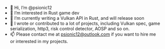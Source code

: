- 👋 Hi, I’m @psionic12
- 👀 I’m interested in Rust game dev
- 🌱 I’m currently writing a Vulkan API in Rust, and will release soon
- 💞️ I wrote or contributed to a lot of projects, including Vulkan spec, game serialization, http3, risk control detector, AOSP and so on.
- 📫 Please contact me at psionic12@outlook.com if you want to hire me or interested in my projects.

<!---
psionic12/psionic12 is a ✨ special ✨ repository because its `README.md` (this file) appears on your GitHub profile.
You can click the Preview link to take a look at your changes.
--->
